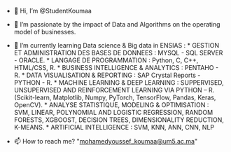- 👋 Hi, I’m @StudentKoumaa
- 👀 I’m passionate by the impact of Data and Algorithms on the operating model of businesses.
- 🌱 I’m currently learning Data science & Big data in ENSIAS :
      * GESTION ET ADMINISTRATION DES BASES DE DONNEES : MYSQL - SQL SERVER - ORACLE.
      * LANGAGE DE PROGRAMMATION : Python, C, C++, HTML/CSS, R.
      * BUSINESS INTELLIGENCE & ANALYTICS : PENTAHO - R.
      * DATA VISUALISATION & REPORTING : SAP Crystal Reports - PYTHON - R.
      * MACHINE LEARNING & DEEP LEARNING : SUPPERVISED, UNSUPERVISED AND REINFORCEMENT LEARNING VIA PYTHON – R. (Scikit-learn, Matplotlib, Numpy, PyTorch, TensorFlow, Pandas, Keras, OpenCV).
      * ANALYSE STATISTIQUE, MODELING & OPTIMISATION : SVM, LINEAR, POLYNOMIAL AND LOGISTIC REGRESSION, RANDOM FORESTS, XGBOOST, DECISION TREES, DIMENSIONALITY REDUCTION, K-MEANS.
      * ARTIFICIAL INTELLIGENCE : SVM, KNN, ANN, CNN, NLP

- 📫 How to reach me? "mohamedyoussef_koumaa@um5.ac.ma"

<!---
StudentKoumaa/StudentKoumaa is a ✨ special ✨ repository because its `README.md` (this file) appears on your GitHub profile.
You can click the Preview link to take a look at your changes.
--->
